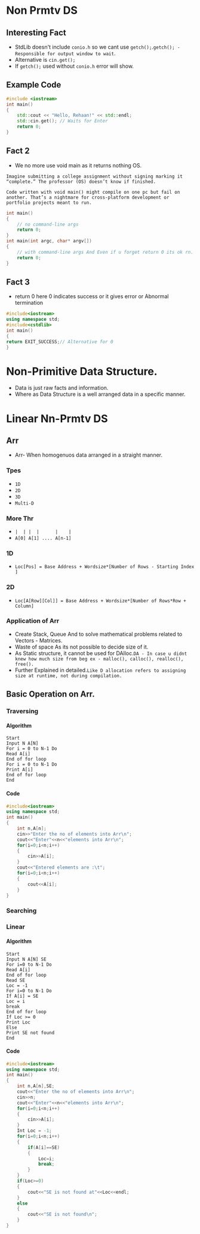 # Non Prmtv DS
## Interesting Fact
* StdLib doesn't include `conio.h` so we cant use `getch();`.``getch(); - Responsible for output window to wait``.
* Alternative is `cin.get();`
* If `getch();` used without `conio.h` error will show.
## Example Code
```C++
#include <iostream>
int main()
{
    std::cout << "Hello, Rehaan!" << std::endl;
    std::cin.get(); // Waits for Enter
    return 0;
}
```
## Fact 2
* We no more use void main as it returns nothing OS.
```
Imagine submitting a college assignment without signing marking it “complete.” The professor (OS) doesn’t know if finished.

Code written with void main() might compile on one pc but fail on another. That’s a nightmare for cross-platform development or portfolio projects meant to run.
```
```C++
int main()
{
    // no command-line args
    return 0;
}
int main(int argc, char* argv[])
{
    // with command-line args And Even if u forget return 0 its ok rn.
    return 0;
}
```
## Fact 3
* return 0 here 0 indicates success or it gives error or Abnormal termination
```C++
#include<iostream>
using namespace std;
#include<cstdlib>
int main()
{
return EXIT_SUCCESS;// Alternative for 0
}
```
# Non-Primitive Data Structure.
* Data is just raw facts and information.
* Where as Data Structure is a well arranged data in a specific manner.
# Linear Nn-Prmtv DS
## Arr
* Arr- When homogenuos data arranged in a straight manner.
### Tpes
* `1D`
* `2D`
* `3D`
* `Multi-D`
### More Thr
*   `|  | |  |      |    |`
*   `A[0] A[1] .... A[n-1]`
### 1D
* `Loc[Pos] = Base Address + Wordsize*[Number of Rows - Starting Index ]`
### 2D
* `Loc[A[Row][Col]] = Base Address + Wordsize*[Number of Rows*Row + Column]`
### Application of Arr
* Create Stack, Queue And to solve mathematical problems related to Vectors - Matrices.
* Waste of space As its not possible to decide size of it.
* As Static structure, it cannot be used for DAlloc.`DA - In case u didnt knew how much size from beg ex - malloc(), calloc(), realloc(), free().`
* Further Explained in detailed.`Like D allocation refers to assigning size at runtime, not during compilation.`
## Basic Operation on Arr.
### Traversing 
#### Algorithm
```
Start
Input N A[N]
For i = 0 to N-1 Do
Read A[i]
End of for loop
For i = 0 to N-1 Do
Print A[i]
End of for loop
End
```
#### Code 
```C++
#include<iostream>
using namespace std;
int main()
{
    int n,A[n];
    cin>>"Enter the no of elements into Arr\n";
    cout<<"Enter"<<n<<"elements into Arr\n";
    for(i=0;i<n;i++)
    {
        cin>>A[i];
    }
    cout<<"Entered elements are :\t";
    for(i=0;i<n;i++)
    {
        cout<<A[i];
    }
}
```
### Searching 
### Linear
#### Algorithm
```
Start
Input N A[N] SE
For i=0 to N-1 Do
Read A[i]
End of for loop
Read SE
Loc = -1
For i=0 to N-1 Do
If A[i] = SE
Loc = i
break
End of for loop
If Loc >= 0
Print Loc
Else
Print SE not found
End
```
#### Code
```C++
#include<iostream>
using namespace std;
int main()
{
    int n,A[n],SE;
    cout<<"Enter the no of elements into Arr\n";
    cin>>n;
    cout<<"Enter"<<n<<"elements into Arr\n";
    for(i=0;i<n;i++)
    {
        cin>>A[i];
    }
    Int Loc = -1;
    for(i=0;i<n;i++)
    {
        if(A[i]==SE)
        {
            Loc=i;
            break;
        }
    }
    if(Loc>=0)
    {
        cout<<"SE is not found at"<<Loc<<endl;
    }
    else
    {
        cout<<"SE is not found\n";
    }
}
    
    



